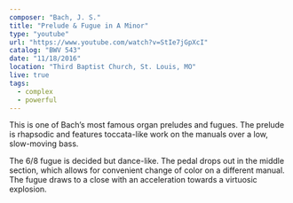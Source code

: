 ```yaml
---
composer: "Bach, J. S."
title: "Prelude & Fugue in A Minor"
type: "youtube"
url: "https://www.youtube.com/watch?v=StIe7jGpXcI"
catalog: "BWV 543"
date: "11/18/2016"
location: "Third Baptist Church, St. Louis, MO"
live: true
tags:
  - complex
  - powerful
---
```


This is one of Bach’s most famous organ preludes and fugues. The prelude is
rhapsodic and features toccata-like work on the manuals over a low, slow-moving
bass.

The 6/8 fugue is decided but dance-like. The pedal drops out in the middle
section, which allows for convenient change of color on a different manual. The
fugue draws to a close with an acceleration towards a virtuosic explosion.

